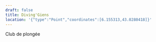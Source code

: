 ```yaml
---
draft: false
title: Diving'Giens
location: '{"type":"Point","coordinates":[6.155313,43.0280418]}'
---
```

Club de plongée
